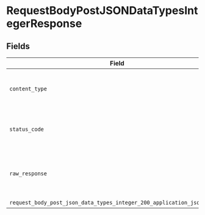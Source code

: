 # RequestBodyPostJSONDataTypesIntegerResponse


## Fields

| Field                                                                                                                                                              | Type                                                                                                                                                               | Required                                                                                                                                                           | Description                                                                                                                                                        |
| ------------------------------------------------------------------------------------------------------------------------------------------------------------------ | ------------------------------------------------------------------------------------------------------------------------------------------------------------------ | ------------------------------------------------------------------------------------------------------------------------------------------------------------------ | ------------------------------------------------------------------------------------------------------------------------------------------------------------------ |
| `content_type`                                                                                                                                                     | *Optional[str]*                                                                                                                                                    | :heavy_check_mark:                                                                                                                                                 | HTTP response content type for this operation                                                                                                                      |
| `status_code`                                                                                                                                                      | *Optional[int]*                                                                                                                                                    | :heavy_check_mark:                                                                                                                                                 | HTTP response status code for this operation                                                                                                                       |
| `raw_response`                                                                                                                                                     | [requests.Response](https://requests.readthedocs.io/en/latest/api/#requests.Response)                                                                              | :heavy_minus_sign:                                                                                                                                                 | Raw HTTP response; suitable for custom response parsing                                                                                                            |
| `request_body_post_json_data_types_integer_200_application_json_object`                                                                                            | [Optional[operations.RequestBodyPostJSONDataTypesInteger200ApplicationJSON]](undefined/models/operations/requestbodypostjsondatatypesinteger200applicationjson.md) | :heavy_minus_sign:                                                                                                                                                 | OK                                                                                                                                                                 |
